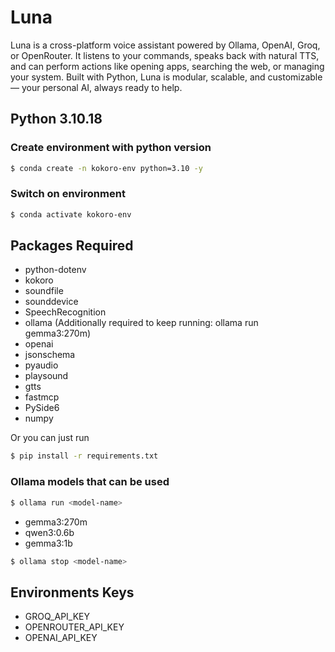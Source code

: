 # Luna

Luna is a cross-platform voice assistant powered by Ollama, OpenAI, Groq, or OpenRouter. It listens to your commands, speaks back with natural TTS, and can perform actions like opening apps, searching the web, or managing your system. Built with Python, Luna is modular, scalable, and customizable — your personal AI, always ready to help.

## Python 3.10.18

### Create environment with python version

```bash
$ conda create -n kokoro-env python=3.10 -y
```

### Switch on environment

```bash
$ conda activate kokoro-env
```

## Packages Required

- python-dotenv
- kokoro
- soundfile
- sounddevice
- SpeechRecognition
- ollama (Additionally required to keep running: ollama run gemma3:270m)
- openai
- jsonschema
- pyaudio
- playsound
- gtts
- fastmcp
- PySide6
- numpy

Or you can just run

```bash
$ pip install -r requirements.txt
```

### Ollama models that can be used

```bash
$ ollama run <model-name>
```

- gemma3:270m
- qwen3:0.6b
- gemma3:1b

```bash
$ ollama stop <model-name>
```

## Environments Keys

- GROQ_API_KEY
- OPENROUTER_API_KEY
- OPENAI_API_KEY
